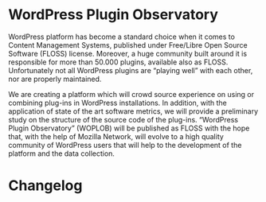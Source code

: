 # WordPress Plugin Observatory

WordPress platform has become a standard choice when it comes to Content Management Systems, published under Free/Libre Open Source Software (FLOSS) license. Moreover, a huge community built around it is responsible for more than 50.000 plugins, available also as FLOSS. Unfortunately not all WordPress plugins are “playing well” with each other, nor are properly maintained.

We are creating a platform which will crowd source experience on using or combining plug-ins in WordPress installations. In addition, with the application of state of the art software metrics, we will provide a preliminary study on the structure of the source code of the plug-ins. “WordPress Plugin Observatory” (WOPLOB) will be published as FLOSS  with the hope that, with the help of Mozilla Network, will evolve to a high quality community of WordPress users that will help to the development of the platform and the data collection.

# Changelog
